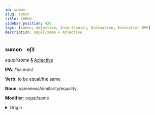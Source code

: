 ```yaml
---
id: sumon
slug: sumon
title: SUMON
sidebar_position: 420
tags: [sumon, Adjective, Indo-Iranian, Evaluation, Evaluation 099]
description: equal/same § Adjective
---
```


### sumon&emsp;<span kind="abugida">ɐʃƶ̃</span>

*equal/same* **§** [Adjective](../../tags/Adjective)

**IPA**: /ˈsʌ.mɑn/

**Verb**: to be equal/the same

**Noun**: sameness/similarity/equality

**Modifier**: equal/same

<details>
    <summary>Origin</summary>
    Hindi समान samān [s̪əˈmã(ː)n̪]<br/>
    <em>Indo-Iranian Language Family</em>
</details>